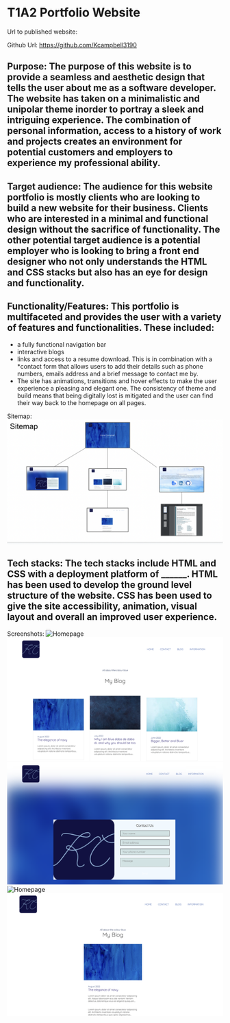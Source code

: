 # T1A2 Portfolio Website

Url to published website: 


Github Url: https://github.com/Kcampbell3190


## Purpose: The purpose of this website is to provide a seamless and aesthetic design that tells the user about me as a software developer. The website has taken on a minimalistic and unipolar theme inorder to portray a sleek and intriguing experience. The combination of personal information, access to a history of work and projects creates an environment for potential customers and employers to experience my professional ability. 

## Target audience: The audience for this website portfolio is mostly clients who are looking to build a new website for their business. Clients who are interested in a minimal and functional design without the sacrifice of functionality. The other potential target audience is a potential employer who is looking to bring a front end designer who not only understands the HTML and CSS stacks but also has an eye for design and functionality. 

## Functionality/Features: This portfolio is multifaceted and provides the user with a variety of features and functionalities. These included:
* a fully functional navigation bar
* interactive blogs 
* links and access to a resume download. This is in combination with a *contact form that allows users to add their details such as phone numbers, emails address and a brief message to contact me by. 
* The site has animations, transitions and hover effects to make the user experience a pleasing and elegant one. The consistency of theme and build means that being digitally lost is mitigated and the user can find their way back to the homepage on all pages. 

Sitemap: 
![sitemap](./Sitemap.png)



## Tech stacks: The tech stacks include HTML and CSS with a deployment platform of ______. HTML has been used to develop the ground level structure of the website. CSS has been used to give the site accessibility, animation, visual layout and overall an improved user experience.  


Screenshots:
![Homepage](./homescreen.png)
![Homepage](./blogs.png)
![Homepage](./Contact.png)
![Homepage](./Informationfinal.png)
![Homepage](./requiredblog.png)

